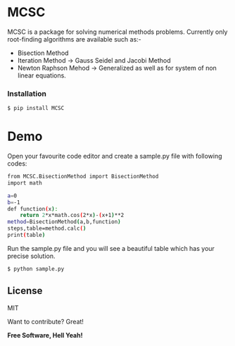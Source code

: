 # MCSC

MCSC is a package for solving numerical methods problems. Currently only root-finding algorithms are available such as:-

  - Bisection Method
  - Iteration Method -> Gauss Seidel and Jacobi Method
  - Newton Raphson Mehod -> Generalized as well as for system of non linear equations.

### Installation

```sh
$ pip install MCSC
```


# Demo
Open your favourite code editor and create a sample.py file with following codes:

```sh
from MCSC.BisectionMethod import BisectionMethod
import math

a=0
b=-1
def function(x):
    return 2*x*math.cos(2*x)-(x+1)**2
method=BisectionMethod(a,b,function)
steps,table=method.calc()
print(table)
```

Run the sample.py file and you will see a beautiful table which has your precise solution.
```sh
$ python sample.py
```


License
----

MIT

Want to contribute? Great!

**Free Software, Hell Yeah!**


